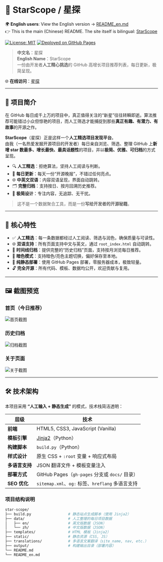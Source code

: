 # 🌟 StarScope / 星探
🌍 **English users**: View the English version → [README_en.md](README_en.md)  
👉 This is the main (Chinese) README. The site itself is bilingual: [StarScope](https://github-stars.xjmunity.com//en/index.html)

[![License: MIT](https://img.shields.io/badge/License-MIT-blue.svg)](LICENSE)
[![Deployed on GitHub Pages](https://img.shields.io/badge/Deployed%20on-GitHub%20Pages-89216B.svg)](https://github-stars.xjmunity.com/)

> **中文名**：星探  
> **English Name**：StarScope  
> 一份由开发者**人工精心挑选**的 GitHub 高增长项目推荐列表，每日更新，极简呈现。

🌐 **在线访问**：[星探](https://github-stars.xjmunity.com/)

---

## 📖 项目简介

在 GitHub 每日成千上万的项目中，真正值得关注的“新星”往往转瞬即逝。算法推荐可能错过小众但惊艳的项目，而人工筛选才能捕捉到那些**真正有趣、有潜力、有故事**的开源之作。

**StarScope**（星探）正是这样一个**人工精选项目发现平台**。  
由我（一名热爱发掘开源项目的开发者）每日亲自浏览、筛选、整理 GitHub 上**新增 star 数最多、增长最快、最具话题性**的项目，并以**极简、优雅、可归档**的方式呈现。

- 🔍 **人工精选**：拒绝算法，坚持人工阅读与判断。
- 📅 **每日更新**：每天一份“开源晚报”，不错过任何亮点。
- 🌐 **中英文双语**：内容双语呈现，界面自动跳转。
- 🗂️ **完整归档**：支持按日、按月回溯历史推荐。
- 🎨 **极简设计**：专注内容，无追踪、无干扰。

> 这不是一个数据聚合工具，而是一份**写给开发者的开源秘籍**。

---

## 🎯 核心特性

- ✅ **人工精选**：每一条数据都经过人工阅读、筛选与润色，确保质量与可读性。
- 🌐 **双语支持**：所有页面支持中文与英文，通过 `root_index.html` 自动跳转。
- 📅 **时间线归档**：提供完整的“历史归档”页面，支持按月浏览每日推荐。
- 🌙 **暗色模式**：支持暗色/亮色主题切换，偏好保存至本地。
- 🧱 **纯静态部署**：使用 GitHub Pages 部署，零服务器成本，极致轻量。
- 🔓 **完全开源**：所有代码、模板、数据均公开，欢迎贡献与复用。

---

## 🖼️ 截图预览

### 首页（今日推荐）
![首页截图](https://github.com/jungleAI404/github-stars/blob/main/static/images/zh/homepage.png)  

### 历史归档
![归档截图](https://github.com/jungleAI404/github-stars/blob/main/static/images/zh/Archive.png)  

### 关于页面
![关于截图](https://github.com/jungleAI404/github-stars/blob/main/static/images/zh/about.png)  


---

## 🛠️ 技术架构

本项目采用 **“人工输入 + 静态生成”** 的模式，技术栈简洁透明：

| 层级 | 技术 |
|------|------|
| **前端** | HTML5, CSS3, JavaScript (Vanilla) |
| **模板引擎** | [Jinja2](https://jinja.palletsprojects.com/)（Python） |
| **构建脚本** | `build.py`（Python） |
| **样式设计** | 原生 CSS + `:root` 变量 + 响应式布局 |
| **多语言支持** | JSON 翻译文件 + 模板变量注入 |
| **部署方式** | GitHub Pages（`gh-pages` 分支或 `docs/` 目录） |
| **SEO 优化** | `sitemap.xml`、`og:` 标签、`hreflang` 多语言支持 |

### 项目结构说明

```bash
star-scope/
├── build.py                 # 静态站点生成脚本（使用 Jinja2）
├── data/                    # 人工整理的每日项目数据
│   ├── en/                  # 英文版数据（JSON）
│   └── zh/                  # 中文版数据（JSON）
├── templates/               # HTML 模板（Jinja2）
├── static/                  # 静态资源（CSS, JS）
├── translations/            # 多语言文案翻译（site_name, nav, etc.）
├── output/                  # 构建输出目录（部署内容）
└── README.md
└── README_en.md
